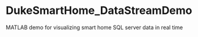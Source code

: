 DukeSmartHome_DataStreamDemo
============================

MATLAB demo for visualizing smart home SQL server data in real time
